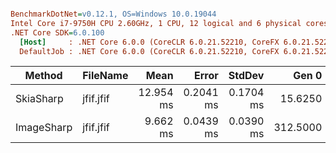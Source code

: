 ``` ini

BenchmarkDotNet=v0.12.1, OS=Windows 10.0.19044
Intel Core i7-9750H CPU 2.60GHz, 1 CPU, 12 logical and 6 physical cores
.NET Core SDK=6.0.100
  [Host]     : .NET Core 6.0.0 (CoreCLR 6.0.21.52210, CoreFX 6.0.21.52210), X64 RyuJIT
  DefaultJob : .NET Core 6.0.0 (CoreCLR 6.0.21.52210, CoreFX 6.0.21.52210), X64 RyuJIT


```
|     Method |  FileName |      Mean |     Error |    StdDev |    Gen 0 |    Gen 1 |    Gen 2 |  Allocated |
|----------- |---------- |----------:|----------:|----------:|---------:|---------:|---------:|-----------:|
|  SkiaSharp | jfif.jfif | 12.954 ms | 0.2041 ms | 0.1704 ms |  15.6250 |        - |        - |   138.2 KB |
| ImageSharp | jfif.jfif |  9.662 ms | 0.0439 ms | 0.0390 ms | 312.5000 | 296.8750 | 296.8750 | 2202.06 KB |
